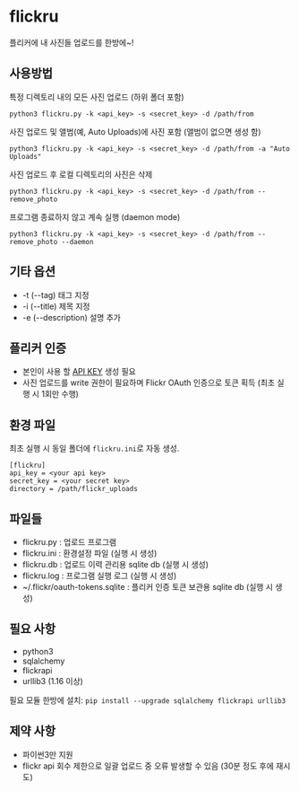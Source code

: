 # flickru

플리커에 내 사진들 업로드를 한방에~!


## 사용방법

특정 디렉토리 내의 모든 사진 업로드 (하위 폴더 포함)

    python3 flickru.py -k <api_key> -s <secret_key> -d /path/from

사진 업로드 및 앨범(예, Auto Uploads)에 사진 포함 (앨범이 없으면 생성 함)

    python3 flickru.py -k <api_key> -s <secret_key> -d /path/from -a "Auto Uploads"

사진 업로드 후 로컬 디렉토리의 사진은 삭제

    python3 flickru.py -k <api_key> -s <secret_key> -d /path/from --remove_photo

프로그램 종료하지 않고 계속 실행 (daemon mode)

    python3 flickru.py -k <api_key> -s <secret_key> -d /path/from --remove_photo --daemon


## 기타 옵션

* -t (--tag) 태그 지정
* -i (--title) 제목 지정
* -e (--description) 설명 추가 


## 플리커 인증

* 본인이 사용 할 [API KEY](https://www.flickr.com/services/api/keys/) 생성 필요 
* 사진 업로드를 write 권한이 필요하며 Flickr OAuth 인증으로 토큰 획득 (최초 실행 시 1회만 수행)


## 환경 파일

최초 실행 시 동일 폴더에 `flickru.ini`로 자동 생성.

```
[flickru]
api_key = <your api key>
secret_key = <your secret key>
directory = /path/flickr_uploads
```


## 파일들
* flickru.py   : 업로드 프로그램 
* flickru.ini  : 환경설정 파일 (실행 시 생성)
* flickru.db   : 업로드 이력 관리용 sqlite db (실행 시 생성)
* flickru.log  : 프로그램 실행 로그 (실행 시 생성)
* ~/.flickr/oauth-tokens.sqlite  : 플리커 인증 토큰 보관용 sqlite db (실행 시 생성)


## 필요 사항

* python3
* sqlalchemy
* flickrapi
* urllib3 (1.16 이상) 

필요 모듈 한방에 설치: `pip install --upgrade sqlalchemy flickrapi urllib3`


## 제약 사항

* 파이썬3만 지원
* flickr api 회수 제한으로 일괄 업로드 중 오류 발생할 수 있음 (30분 정도 후에 재시도)
